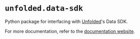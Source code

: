 # `unfolded.data-sdk`

Python package for interfacing with [Unfolded](https://unfolded.ai)'s Data SDK.

For more documentation, refer to the [documentation website](https://docs.unfolded.ai/data-sdk).
